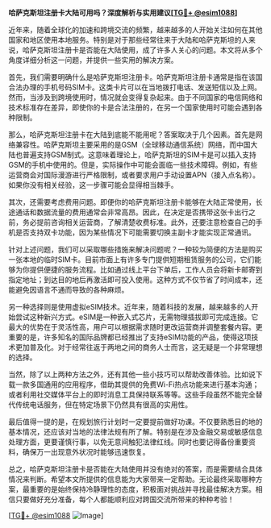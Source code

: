 **哈萨克斯坦注册卡大陆可用吗？深度解析与实用建议[[TG💪+ @esim1088](https://t.me/s/esim1088)]**

近年来，随着全球化的加速和跨境交流的频繁，越来越多的人开始关注如何在其他国家和地区使用本地服务。特别是对于那些经常往来于大陆和哈萨克斯坦的人来说，哈萨克斯坦注册卡是否能在大陆使用，成了许多人关心的问题。本文将从多个角度详细分析这一问题，并提供一些实用的解决方案。

首先，我们需要明确什么是哈萨克斯坦注册卡。哈萨克斯坦注册卡通常是指在该国合法办理的手机号码SIM卡。这类卡片可以在当地拨打电话、发送短信以及上网。然而，当涉及到跨境使用时，情况就会变得复杂起来。由于不同国家的电信网络和技术标准存在差异，即使你的卡是合法注册的，在另一个国家使用时可能会遇到各种限制。

那么，哈萨克斯坦注册卡在大陆到底能不能用呢？答案取决于几个因素。首先是网络兼容性。哈萨克斯坦主要采用的是GSM（全球移动通信系统）网络，而中国大陆也普遍支持GSM制式。这意味着理论上，哈萨克斯坦的SIM卡是可以插入支持GSM的手机中使用的。但是，实际操作中可能会面临一些技术障碍。例如，有些运营商会对国际漫游进行严格限制，或者要求用户手动设置APN（接入点名称）。如果你没有相关经验，这一步骤可能会显得相当棘手。

其次，还需要考虑费用问题。即便你的哈萨克斯坦注册卡能够在大陆正常使用，长途通话和数据流量的费用通常会非常高昂。因此，在决定是否携带这张卡出行之前，务必提前咨询相关运营商，了解清楚收费标准。此外，还要注意检查自己的手机是否支持双卡功能，因为某些情况下可能需要切换主副卡才能实现正常通讯。

针对上述问题，我们可以采取哪些措施来解决问题呢？一种较为简便的方法是购买一张本地的临时SIM卡。目前市面上有许多专门提供短期租赁服务的公司，它们能够为你提供便捷的服务流程。比如通过线上平台下单后，工作人员会将新卡邮寄到指定地址；到达目的地后再激活即可投入使用。这种方式不仅节省了时间成本，还能避免因语言不通而导致的各种麻烦。

另一种选择则是使用虚拟eSIM技术。近年来，随着科技的发展，越来越多的人开始尝试这种新兴方式。eSIM是一种嵌入式芯片，无需物理插拔即可完成连接。它最大的优势在于灵活性高，用户可以根据需求随时更改运营商并调整套餐内容。更重要的是，许多知名的国际品牌都已经推出了支持eSIM功能的产品，使得这项技术更加普及化。对于经常往返于两地之间的商务人士而言，这无疑是一个非常理想的选择。

当然，除了以上两种方法之外，还有其他一些小技巧可以帮助改善体验。比如说下载一款多国通用的应用程序，借助其提供的免费Wi-Fi热点功能来进行基本沟通；或者利用社交媒体平台上的即时消息工具保持联系等等。这些手段虽然不能完全替代传统电话服务，但在特定场景下仍然具有很高的实用性。

最后值得一提的是，在规划旅行计划时一定要提前做好功课。不仅要熟悉目的地的基本情况，还应该对当地的法律法规有所了解。特别是在涉及金融交易或敏感信息处理方面，更要谨慎行事，以免无意间触犯法律红线。同时也要记得备份重要资料，确保万一出现意外状况时能够迅速恢复。

总之，哈萨克斯坦注册卡是否能在大陆使用并没有绝对的答案，而是需要结合具体情况来判断。希望本文所提供的信息能为大家带来一定帮助。无论最终采取哪种方案，最重要的是始终保持冷静理性的态度，积极面对挑战并寻找最佳解决方案。相信只要做好充分准备，每个人都能顺利应对跨国交流所带来的种种考验！

[[TG💪+ @esim1088](https://t.me/s/esim1088) ![Image](https://i.postimg.cc/4NQfJmqS/Snipaste-2025-05-13-00-14-12.png)]